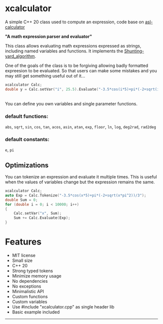 # xcalculator
A simple C++ 20 class used to compute an expression, code base on [asl-calculator](https://github.com/aslze/asl-calculator)

**"A math expression parser and evaluator"**

This class allows evaluating math expressions expressed as strings, including named variables and
functions. It implements the [Shunting-yard_algorithm](https://en.wikipedia.org/wiki/Shunting-yard_algorithm).

One of the goals of the class is to be forgiving allowing badly formatted expreesion to be evaluated.
So that users can make some mistakes and you may still get something useful out of it...

```cpp
xcalculator Calc;
double y = Calc.setVar("i", 25.5).Evaluate("-3.5*cos(i*5)+pi*(-2+sqrt(i*pi^2))/3");
```
<br>
You can define you own variables and single parameter functions. 

### default functions:

`abs`, `sqrt`, `sin`, `cos`, `tan`, `acos`, `asin`, `atan`, `exp`, `floor`, `ln`, `log`, `deg2rad`, `rad2deg`

### default constants:
`e`, `pi`

## Optimizations

You can tokenize an expression and evaluate it multiple times. This is useful when the values of variables
change but the expression remains the same.
```cpp
xcalculator Calc;
auto Exp = Calc.Tokenize("-3.5*cos(x*5)+pi*(-2+sqrt(x*pi^2))/3");
double Sum = 0;
for (double i = 0; i < 10000; i++) 
{
    Calc.setVar("x", Sum);
    Sum += Calc.Evaluate(Exp);
}
```

# Features
* MIT license
* Small size
* C++ 20
* Strong typed tokens
* Minimize memory usage
* No dependencies
* No exceptions
* Minimalistic API
* Custom functions
* Custom variables
* Use #include "xcalculator.cpp" as single header lib
* Basic example included


---
